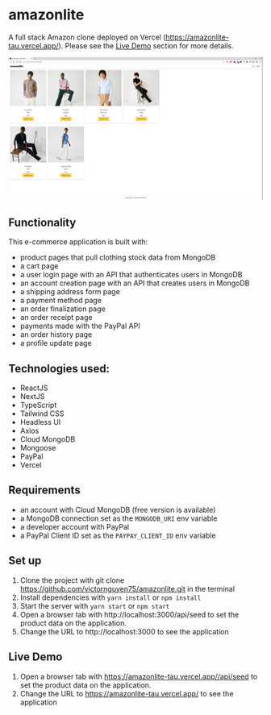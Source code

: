 # amazonlite

A full stack Amazon clone deployed on Vercel (https://amazonlite-tau.vercel.app/). Please see the [Live Demo](https://github.com/victornguyen75/amazonlite#live-demo) section for more details.

![Amazonlite Home Page](/public/images/homepage.png)

## Functionality

This e-commerce application is built with:

- product pages that pull clothing stock data from MongoDB
- a cart page
- a user login page with an API that authenticates users in MongoDB
- an account creation page with an API that creates users in MongoDB
- a shipping address form page
- a payment method page
- an order finalization page
- an order receipt page
- payments made with the PayPal API
- an order history page
- a profile update page

## Technologies used:

- ReactJS
- NextJS
- TypeScript
- Tailwind CSS
- Headless UI
- Axios
- Cloud MongoDB
- Mongoose
- PayPal
- Vercel

## Requirements

- an account with Cloud MongoDB (free version is available)
- a MongoDB connection set as the `MONGODB_URI` env variable
- a developer account with PayPal
- a PayPal Client ID set as the `PAYPAY_CLIENT_ID` env variable

## Set up

1. Clone the project with git clone https://github.com/victornguyen75/amazonlite.git in the terminal
2. Install dependencies with `yarn install` or `npm install`
3. Start the server with `yarn start` or `npm start`
4. Open a browser tab with http://localhost:3000/api/seed to set the product data on the application.
5. Change the URL to http://localhost:3000 to see the application

## Live Demo

1. Open a browser tab with https://amazonlite-tau.vercel.app//api/seed to set the product data on the application.
2. Change the URL to https://amazonlite-tau.vercel.app/ to see the application
